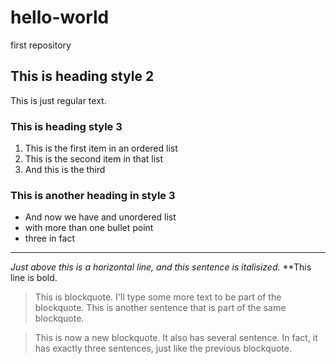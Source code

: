 # hello-world
first repository
## This is heading style 2
This is just regular text.
### This is heading style 3
1. This is the first item in an ordered list
2. This is the second item in that list
3. And this is the third

### This is another heading in style 3
- And now we have and unordered list
- with more than one bullet point
- three in fact
---
*Just above this is a horizontal line, and this sentence is italisized.*
**This line is bold.
> This is blockquote. I'll type some more text to be part of the blockquote.  This is another sentence that is part of the same blockquote.

> This is now a new blockquote. It also has several sentence. In fact, it has exactly three sentences, just like the previous blockquote.
